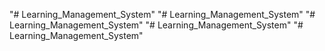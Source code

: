 "# Learning_Management_System" 
"# Learning_Management_System" 
"# Learning_Management_System" 
"# Learning_Management_System" 
"# Learning_Management_System" 
